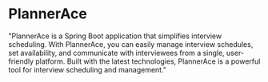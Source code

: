 # PlannerAce
"PlannerAce is a Spring Boot application that simplifies interview scheduling. With PlannerAce, you can easily manage interview schedules, set availability, and communicate with interviewees from a single, user-friendly platform. Built with the latest technologies, PlannerAce is a powerful tool for interview scheduling and management."
